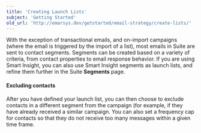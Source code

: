 ```yaml
---
title: 'Creating Launch Lists'
subject: 'Getting Started'
old_url: 'http://emarsys.dev/getstarted/email-strategy/create-lists/'
---
```


With the exception of transactional emails, and on-import campaigns (where the email is triggered by the import of a list), most emails in Suite are sent to contact segments. Segments can be created based on a variety of criteria, from contact properties to email response behavior. If you are using Smart Insight, you can also use Smart Insight segments as launch lists, and refine them further in the Suite **Segments** page.

#### Excluding contacts

 After you have defined your launch list, you can then choose to exclude contacts in a different segment from the campaign (for example, if they have already received a similar campaign. You can also set a frequency cap for contacts so that they do not receive too many messages within a given time frame.
